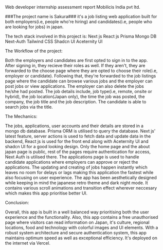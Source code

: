 Web developer internship assessment report
Mobilicis India pvt ltd.

###The project name is Sakura###
it's a job listing web application built for both employers(i.e, people who're hiring) and candidates(i.e, people who are looking for jobs) in japan.

The tech stack involved in this project is:
Next js
React js
Prisma
Mongo DB
Next-Auth
Tailwind CSS
Shadcn UI
Aceternity UI

The Workflow of the project:

Both the employers and candidates are first opted to sign in to the app. After signing in, they recieve their roles as well. If they aren't, they are forwarded to the choose page where they are opted to choose their role(i.e, employer or candidate). Following that, they're forwarded to the job listings page where the candidate can browse various jobs and the employer can post jobs or view applications. The employer can also delete the jobs he/she had posted. The job details include, job type(i.e, remote, onsite or hybrid), the job location(Japan only), the time the job was posted, the company, the job title and the job description. The candidate is able to search jobs via the title. 

The Mechanics:

The jobs, applications, user accounts and their details are stored in a mongo db database. Prisma ORM is utilised to query the database. Next js' latest feature, server actions is used to fetch data and update data in the backend, React js is used for the front end along with Aceternity UI and shadcn UI for a good looking design. Only the home page and the about japan page is public, rest of the pages require authentication for access, Next Auth is utilised there. The applications page is used to handle candidate applications where employers can approve or reject the applications. The updating and creating of jobs happen instantly which leaves no room for delays or lags making this application the fastest while also focusing on user experience. The app has been aesthetically designed while keeping in mind the japanese retro theme and dark night mode. It contains various scroll animations and transition effect wherever neccesary which makes this app prioritise better UI.

Conclusion:

Overall, this app is built in a well balanced way prioritising both the user experience and the functionality. Also, this app contains a free unauthorised page where visitors can read information on Japan, it's culture, regional locations, food and technology with colorful images and UI elements. With a robust system architecture and secure authentication system, this app maintains optimum speed as well as exceptional efficiency. It's deployed on the internet via Vercel.
